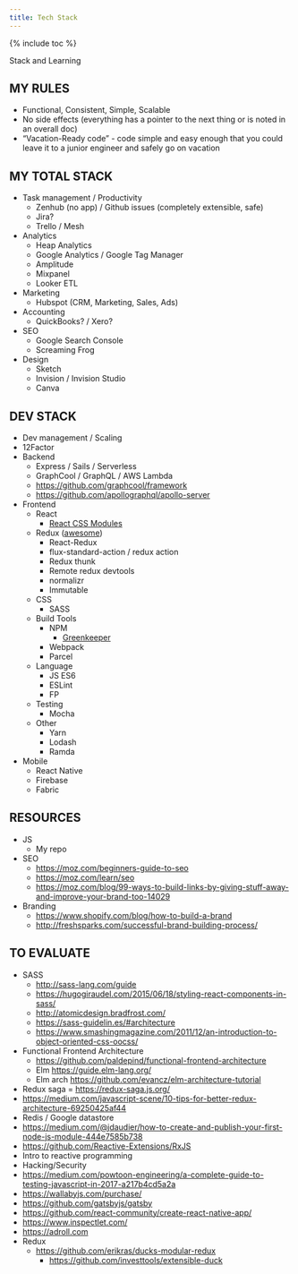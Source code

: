 ```yaml
---
title: Tech Stack
---
```


{% include toc %}

Stack and Learning


## MY RULES
- Functional, Consistent, Simple, Scalable
- No side effects (everything has a pointer to the next thing or is noted in an overall doc)
- “Vacation-Ready code” - code simple and easy enough that you could leave it to a junior engineer and safely go on vacation


## MY TOTAL STACK
- Task management / Productivity
  - Zenhub (no app) / Github issues (completely extensible, safe)
  - Jira?
  - Trello / Mesh
- Analytics
  - Heap Analytics
  - Google Analytics / Google Tag Manager
  - Amplitude
  - Mixpanel
  - Looker ETL
- Marketing
  - Hubspot (CRM, Marketing, Sales, Ads)
- Accounting
  - QuickBooks? / Xero?
- SEO
  - Google Search Console
  - Screaming Frog
- Design
  - Sketch
  - Invision / Invision Studio
  - Canva


## DEV STACK
- Dev management / Scaling
- 12Factor
- Backend
  - Express / Sails / Serverless
  - GraphCool / GraphQL / AWS Lambda
  - https://github.com/graphcool/framework
  - https://github.com/apollographql/apollo-server
- Frontend
  - React
    - [React CSS Modules](https://github.com/gajus/react-css-modules)
  - Redux ([awesome](https://github.com/xgrommx/awesome-redux))
    - React-Redux
    - flux-standard-action / redux action
    - Redux thunk
    - Remote redux devtools
    - normalizr
    - Immutable
  - CSS
    - SASS
  - Build Tools
    - NPM
      - [Greenkeeper](https://greenkeeper.io/)
    - Webpack
    - Parcel
  - Language
    - JS ES6
    - ESLint
    - FP
  - Testing
    - Mocha
  - Other
    - Yarn
    - Lodash
    - Ramda
- Mobile
  - React Native
  - Firebase
  - Fabric

## RESOURCES
- JS
  - My repo
- SEO
  - https://moz.com/beginners-guide-to-seo
  - https://moz.com/learn/seo
  - https://moz.com/blog/99-ways-to-build-links-by-giving-stuff-away-and-improve-your-brand-too-14029
- Branding
  - https://www.shopify.com/blog/how-to-build-a-brand
  - http://freshsparks.com/successful-brand-building-process/




## TO EVALUATE
- SASS
  - http://sass-lang.com/guide
  - https://hugogiraudel.com/2015/06/18/styling-react-components-in-sass/
  - http://atomicdesign.bradfrost.com/
  - https://sass-guidelin.es/#architecture
  - https://www.smashingmagazine.com/2011/12/an-introduction-to-object-oriented-css-oocss/
- Functional Frontend Architecture
  - https://github.com/paldepind/functional-frontend-architecture
  - Elm https://guide.elm-lang.org/
  - Elm arch https://github.com/evancz/elm-architecture-tutorial
- Redux saga = https://redux-saga.js.org/
- https://medium.com/javascript-scene/10-tips-for-better-redux-architecture-69250425af44
- Redis / Google datastore
- https://medium.com/@jdaudier/how-to-create-and-publish-your-first-node-js-module-444e7585b738
- https://github.com/Reactive-Extensions/RxJS
- Intro to reactive programming
- Hacking/Security
- https://medium.com/powtoon-engineering/a-complete-guide-to-testing-javascript-in-2017-a217b4cd5a2a
- https://wallabyjs.com/purchase/
- https://github.com/gatsbyjs/gatsby
- https://github.com/react-community/create-react-native-app/
- https://www.inspectlet.com/
- https://adroll.com
- Redux
  - https://github.com/erikras/ducks-modular-redux
    - https://github.com/investtools/extensible-duck
